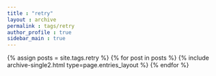 ```yaml
---
title : "retry"
layout : archive
permalink : tags/retry
author_profile : true
sidebar_main : true
---
```


{% assign posts = site.tags.retry %}
{% for post in posts %} {% include archive-single2.html type=page.entries_layout %} {% endfor %}